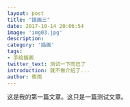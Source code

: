 ```yaml
---
layout: post
title: "插画三"
date: 2017-10-14 20:06:54
image: 'img03.jpg'
description:
category: '插画'
tags:
- 手绘插画
twitter_text: 测试一下而已了
introduction: 就不做介绍了...
author: 夜雨
---
```

这是我的第一篇文章。这只是一篇测试文章。
